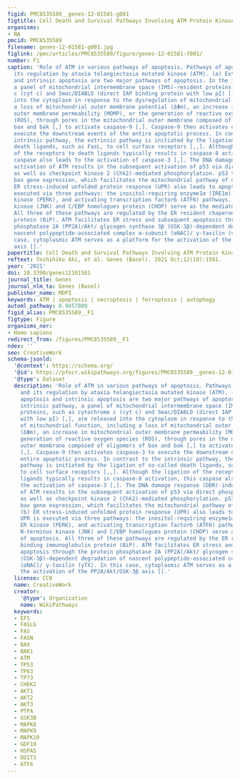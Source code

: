 ```yaml
---
figid: PMC8535589__genes-12-01581-g001
figtitle: Cell Death and Survival Pathways Involving ATM Protein Kinase
organisms:
- NA
pmcid: PMC8535589
filename: genes-12-01581-g001.jpg
figlink: /pmc/articles/PMC8535589/figure/genes-12-01581-f001/
number: F1
caption: 'Role of ATM in various pathways of apoptosis. Pathways of apoptosis and
  its regulation by ataxia telangiectasia mutated kinase (ATM). (a) Extrinsic apoptosis
  and intrinsic apoptosis are two major pathways of apoptosis. In the intrinsic pathway,
  a panel of mitochondrial intermembrane space (IMS)-resident proteins, such as cytochrome
  c (cyt c) and Smac/DIABLO (direct IAP binding protein with low pI) [,], are released
  into the cytoplasm in response to the dysregulation of mitochondrial function, including
  a loss of mitochondrial outer membrane potential (ΔΦm), an increase in mitochondrial
  outer membrane permeability (MOMP), or the generation of reactive oxygen species
  (ROS), through pores in the mitochondrial outer membrane composed of oligomers of
  bax and bak [,] to activate caspase-9 [,]. Caspase-9 then activates caspase-3 to
  execute the downstream events of the entire apoptotic process. In contrast to the
  intrinsic pathway, the extrinsic pathway is initiated by the ligation of so-called
  death ligands, such as FasL, to cell surface receptors [,,]. Although the ligation
  of the receptors to death ligands typically results in caspase-8 activation, this
  caspase also leads to the activation of caspase-3 [,]. The DNA damage response (DDR)-induced
  activation of ATM results in the subsequent activation of p53 via direct phosphorylation
  as well as checkpoint kinase 2 (Chk2)-mediated phosphorylation. p53 transactivates
  bax gene expression, which facilitates the mitochondrial pathway of apoptosis. (b)
  ER stress-induced unfolded protein response (UPR) also leads to apoptosis. UPR is
  executed via three pathways: the inositol-requiring enzyme1α (IRE1α), PKR-like ER
  kinase (PERK), and activating transcription factor6 (ATF6) pathways. c-Jun N-terminus
  kinase (JNK) and C/EBP homologues protein (CHOP) serve as the mediators of apoptosis.
  All three of these pathways are regulated by the ER resident chaperon, binding immunoglobulin
  protein (BiP). ATM facilitates ER stress and subsequent apoptosis through the protein
  phosphatase 2A (PP2A)/Akt/ glycogen synthase 3β (GSK-3β)-dependent degradation of
  nascent polypeptide-associated complex α-subunit (αNAC)/ γ-taxilin (γTX). In this
  case, cytoplasmic ATM serves as a platform for the activation of the PP2A/Akt/GSK-3β
  axis [].'
papertitle: Cell Death and Survival Pathways Involving ATM Protein Kinase.
reftext: Toshihiko Aki, et al. Genes (Basel). 2021 Oct;12(10):1581.
year: '2021'
doi: 10.3390/genes12101581
journal_title: Genes
journal_nlm_ta: Genes (Basel)
publisher_name: MDPI
keywords: ATM | apoptosis | necroptosis | ferroptosis | autophagy
automl_pathway: 0.9457809
figid_alias: PMC8535589__F1
figtype: Figure
organisms_ner:
- Homo sapiens
redirect_from: /figures/PMC8535589__F1
ndex: ''
seo: CreativeWork
schema-jsonld:
  '@context': https://schema.org/
  '@id': https://pfocr.wikipathways.org/figures/PMC8535589__genes-12-01581-g001.html
  '@type': Dataset
  description: 'Role of ATM in various pathways of apoptosis. Pathways of apoptosis
    and its regulation by ataxia telangiectasia mutated kinase (ATM). (a) Extrinsic
    apoptosis and intrinsic apoptosis are two major pathways of apoptosis. In the
    intrinsic pathway, a panel of mitochondrial intermembrane space (IMS)-resident
    proteins, such as cytochrome c (cyt c) and Smac/DIABLO (direct IAP binding protein
    with low pI) [,], are released into the cytoplasm in response to the dysregulation
    of mitochondrial function, including a loss of mitochondrial outer membrane potential
    (ΔΦm), an increase in mitochondrial outer membrane permeability (MOMP), or the
    generation of reactive oxygen species (ROS), through pores in the mitochondrial
    outer membrane composed of oligomers of bax and bak [,] to activate caspase-9
    [,]. Caspase-9 then activates caspase-3 to execute the downstream events of the
    entire apoptotic process. In contrast to the intrinsic pathway, the extrinsic
    pathway is initiated by the ligation of so-called death ligands, such as FasL,
    to cell surface receptors [,,]. Although the ligation of the receptors to death
    ligands typically results in caspase-8 activation, this caspase also leads to
    the activation of caspase-3 [,]. The DNA damage response (DDR)-induced activation
    of ATM results in the subsequent activation of p53 via direct phosphorylation
    as well as checkpoint kinase 2 (Chk2)-mediated phosphorylation. p53 transactivates
    bax gene expression, which facilitates the mitochondrial pathway of apoptosis.
    (b) ER stress-induced unfolded protein response (UPR) also leads to apoptosis.
    UPR is executed via three pathways: the inositol-requiring enzyme1α (IRE1α), PKR-like
    ER kinase (PERK), and activating transcription factor6 (ATF6) pathways. c-Jun
    N-terminus kinase (JNK) and C/EBP homologues protein (CHOP) serve as the mediators
    of apoptosis. All three of these pathways are regulated by the ER resident chaperon,
    binding immunoglobulin protein (BiP). ATM facilitates ER stress and subsequent
    apoptosis through the protein phosphatase 2A (PP2A)/Akt/ glycogen synthase 3β
    (GSK-3β)-dependent degradation of nascent polypeptide-associated complex α-subunit
    (αNAC)/ γ-taxilin (γTX). In this case, cytoplasmic ATM serves as a platform for
    the activation of the PP2A/Akt/GSK-3β axis [].'
  license: CC0
  name: CreativeWork
  creator:
    '@type': Organization
    name: WikiPathways
  keywords:
  - EFS
  - FASLG
  - FAS
  - FASN
  - BAX
  - BAK1
  - ATM
  - TP53
  - TP63
  - TP73
  - CHEK2
  - AKT1
  - AKT2
  - AKT3
  - PTPA
  - GSK3B
  - MAPK8
  - MAPK9
  - MAPK10
  - GDF10
  - HSPA5
  - DDIT3
  - ATF6
---
```

